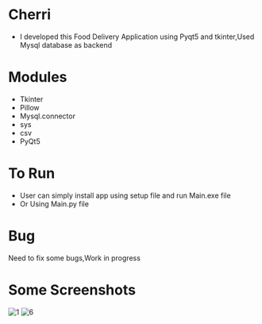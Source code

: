 # Cherri
- I developed this Food Delivery Application using Pyqt5 and tkinter,Used Mysql database as backend
# Modules
- Tkinter
- Pillow
- Mysql.connector
- sys
- csv
- PyQt5
# To Run
- User can simply install app using setup file and run Main.exe file
- Or Using Main.py file
# Bug
Need to fix some bugs,Work in progress
# Some Screenshots
![1](https://user-images.githubusercontent.com/74617472/158404797-c8b734a9-52e5-4370-9b54-1fc3127cc3db.jpg)
![6](https://user-images.githubusercontent.com/74617472/158404658-b2d162bd-68d7-4757-8321-c04129ad568e.jpg)

